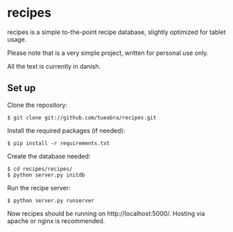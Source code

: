 # recipes

recipes is a simple to-the-point recipe database, slightly optimized for tablet usage.

Please note that is a very simple project, written for personal use only.

All the text is currently in danish.

## Set up

Clone the repository:
 
    $ git clone git://github.com/tueabra/recipes.git

Install the required packages (if needed):

    $ pip install -r requirements.txt

Create the database needed:

    $ cd recipes/recipes/
    $ python server.py initdb

Run the recipe server:

    $ python server.py runserver

Now recipes should be running on http://localhost:5000/. Hosting via apache or nginx is recommended.
